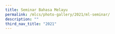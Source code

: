 ```yaml
---
title: Seminar Bahasa Melayu
permalink: /mlcs/photo-gallery/2021/ml-seminar/
description: ""
third_nav_title: "2021"
---
```

